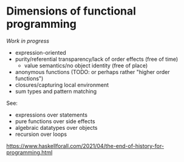# Dimensions of functional programming

*Work in progress*

* expression-oriented
* purity/referential transparency/lack of order effects (free of time)
  * value semantics/no object identity (free of place)
* anonymous functions (TODO: or perhaps rather "higher order functions")
* closures/capturing local environment
* sum types and pattern matching


See:

*    expressions over statements
*    pure functions over side effects
*    algebraic datatypes over objects
*    recursion over loops

<https://www.haskellforall.com/2021/04/the-end-of-history-for-programming.html>
